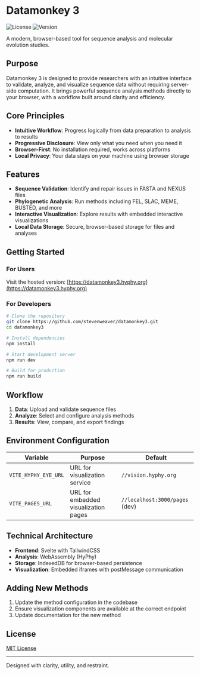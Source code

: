 # Datamonkey 3

![License](https://img.shields.io/github/license/stevenweaver/datamonkey3)
![Version](https://img.shields.io/badge/version-0.1.0-blue)

A modern, browser-based tool for sequence analysis and molecular evolution studies.

## Purpose

Datamonkey 3 is designed to provide researchers with an intuitive interface to validate, analyze, and visualize sequence data without requiring server-side computation. It brings powerful sequence analysis methods directly to your browser, with a workflow built around clarity and efficiency.

## Core Principles

- **Intuitive Workflow**: Progress logically from data preparation to analysis to results
- **Progressive Disclosure**: View only what you need when you need it
- **Browser-First**: No installation required, works across platforms
- **Local Privacy**: Your data stays on your machine using browser storage

## Features

- **Sequence Validation**: Identify and repair issues in FASTA and NEXUS files
- **Phylogenetic Analysis**: Run methods including FEL, SLAC, MEME, BUSTED, and more
- **Interactive Visualization**: Explore results with embedded interactive visualizations
- **Local Data Storage**: Secure, browser-based storage for files and analyses

## Getting Started

### For Users

Visit the hosted version: [https://datamonkey3.hyphy.org](https://datamonkey3.hyphy.org)

### For Developers

```bash
# Clone the repository
git clone https://github.com/stevenweaver/datamonkey3.git
cd datamonkey3

# Install dependencies
npm install

# Start development server
npm run dev

# Build for production
npm run build
```

## Workflow

1. **Data**: Upload and validate sequence files
2. **Analyze**: Select and configure analysis methods
3. **Results**: View, compare, and export findings

## Environment Configuration

| Variable | Purpose | Default |
|----------|---------|---------|
| `VITE_HYPHY_EYE_URL` | URL for visualization service | `//vision.hyphy.org` |
| `VITE_PAGES_URL` | URL for embedded visualization pages | `//localhost:3000/pages` (dev) |

## Technical Architecture

- **Frontend**: Svelte with TailwindCSS
- **Analysis**: WebAssembly (HyPhy)
- **Storage**: IndexedDB for browser-based persistence
- **Visualization**: Embedded iframes with postMessage communication

## Adding New Methods

1. Update the method configuration in the codebase
2. Ensure visualization components are available at the correct endpoint
3. Update documentation for the new method

## License

[MIT License](LICENSE)

---

Designed with clarity, utility, and restraint.